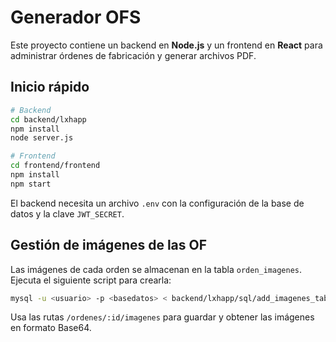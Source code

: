 # Generador OFS

Este proyecto contiene un backend en **Node.js** y un frontend en **React** para administrar órdenes de fabricación y generar archivos PDF.

## Inicio rápido

```bash
# Backend
cd backend/lxhapp
npm install
node server.js
```

```bash
# Frontend
cd frontend/frontend
npm install
npm start
```

El backend necesita un archivo `.env` con la configuración de la base de datos y la clave `JWT_SECRET`.

## Gestión de imágenes de las OF

Las imágenes de cada orden se almacenan en la tabla `orden_imagenes`. Ejecuta el
siguiente script para crearla:

```bash
mysql -u <usuario> -p <basedatos> < backend/lxhapp/sql/add_imagenes_table.sql
```

Usa las rutas `/ordenes/:id/imagenes` para guardar y obtener las imágenes en
formato Base64.

